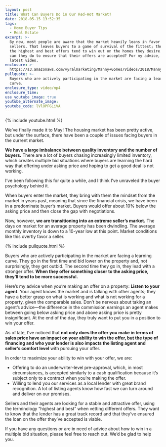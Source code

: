 ```yaml
---
layout: post
title: What Can Buyers Do in Our Red-Hot Market?
date: 2018-05-15 13:52:35
tags:
  - Home Buyer Tips
  - Real Estate
excerpt: >-
  By now, most people are aware that the market heavily leans in favor of
  sellers. That leaves buyers to a game of survival of the fittest; those with
  the highest and best offers tend to win out on the homes they desire. So what
  can they do to ensure that their offers are accepted? For my advice, watch my
  latest video.
enclosure: >-
  https://s3.amazonaws.com/vyralmarketing/Manny+Gomes/Videos/2018/Manny%2520Gomes%2527s%2520Mortgage%2520Video%2520Blog%2520%257C%2520Our%2520Current%2520Competitive%2520State.mp4
pullquote: >-
  Buyers who are actively participating in the market are facing a learning
  curve.
enclosure_type: video/mp4
enclosure_time:
use_youtube_image: true
youtube_alternate_image:
youtube_code: lVlOPFGLiVA
---
```


{% include youtube.html %}

We’ve finally made it to May! The housing market has been pretty active, but under the surface, there have been a couple of issues facing buyers in the current market.

**We have a large imbalance between quality inventory and the number of buyers.** There are a lot of buyers chasing increasingly limited inventory, which creates multiple bid situations where buyers are learning the hard way that offering under asking price and hoping to get a good deal is not working.

I’ve been following this for quite a while, and I think I’ve unraveled the buyer psychology behind it.

When buyers enter the market, they bring with them the mindset from the market in years past, meaning that since the financial crisis, we have been in a predominate buyer’s market. Buyers would offer about 10% below the asking price and then close the gap with negotiations.

Now, however, **we are transitioning into an extreme seller’s market.** The days on market for an average property has been dwindling. The average monthly inventory is down to a 10-year low at this point. Market conditions like this overtly favor a seller.

{% include pullquote.html %}

Buyers who are actively participating in the market are facing a learning curve. They go in the first time and bid lower on the property and, not surprisingly, they get outbid. The second time they go in, they lead with a stronger offer. **When they offer something closer to the asking price, they’ll tend to be more successful.**

Here’s my advice when you’re making an offer on a property: **Listen to your agent**. Your agent knows the market and is talking with other agents; they have a better grasp on what is working and what is not working for a property, given the comparable sales. Don’t be nervous about taking an agent’s advice—the difference in the commission earnings an agent makes between going below asking price and above asking price is pretty insignificant. At the end of the day, they truly want to put you in a position to win your offer.

As of late, I’ve noticed that **not only does the offer you make in terms of sales price have an impact on your ability to win the offer, but the type of financing and who your lender is also impacts the listing agent and seller’s comfort level** with pursuing your offer.

In order to maximize your ability to win with your offer, we are:

* Offering to do an underwriter-level pre-approval, which, in most circumstances, is accepted similarly to a cash qualification because it’s subject only to a contract when you’re making the offer.
* Willing to lend you our services as a local lender with great brand recognition. A lot of listing agents know how fast we can turn around and deliver on our promises.

Sellers and their agents are looking for a stable and attractive offer, using the terminology “highest and best” when vetting different offers. They want to know that the lender has a great track record and that they’ve ensured the loan on the offer they’ve accepted is viable.

If you have any questions or are in need of advice about how to win in a multiple bid situation, please feel free to reach out. We’d be glad to help you.